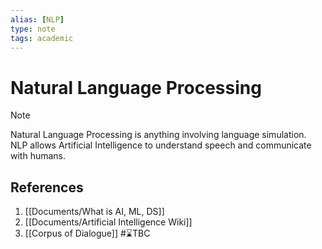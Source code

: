 ```yaml
---
alias: [NLP]
type: note
tags: academic
---
```

# Natural Language Processing

> [!note] 
> Natural Language Processing is anything involving language simulation. NLP allows Artificial Intelligence to understand speech and communicate with humans.

## References
1. [[Documents/What is AI, ML, DS]]
2. [[Documents/Artificial Intelligence Wiki]]
3. [[Corpus of Dialogue]] #⌛TBC 